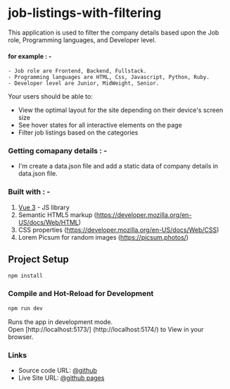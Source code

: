 # job-listings-with-filtering

This application is used to filter the company details based upon the Job role, Programming languages, and Developer level.

#### for example : -

```
- Job role are Frontend, Backend, Fullstack.
- Programming languages are HTML, Css, Javascript, Python, Ruby.
- Developer level are Junior, MidWeight, Senior.
```

Your users should be able to:

- View the optimal layout for the site depending on their device's screen size
- See hover states for all interactive elements on the page
- Filter job listings based on the categories

### Getting comapany details : -

- I'm create a data.json file and add a static data of company details in data.json file.

### Built with : -

1. [Vue 3](https://vuejs.org/guide/quick-start.html) - JS library
2. Semantic HTML5 markup (https://developer.mozilla.org/en-US/docs/Web/HTML)
3. CSS properties (https://developer.mozilla.org/en-US/docs/Web/CSS)
4. Lorem Picsum for random images (https://picsum.photos/)

## Project Setup

```sh
npm install
```

### Compile and Hot-Reload for Development

```sh
npm run dev
```

Runs the app in development mode. \
Open [http://localhost:5173/] (http://localhost:5174/) to View in your browser.

### Links

- Source code URL: [@github](https://github.com/Julkhair-zlr/Job-listings-with-filtering)
- Live Site URL: [@github pages](https://main--stately-lily-d45d62.netlify.app/)
